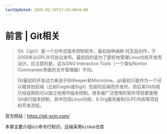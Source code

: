 ```yaml
---
lastUpdated: 2025-02-14T17:43:00+8:00
---
```


# 前言 | Git相关

> Git（/ɡɪt/）是一个分布式版本控制软件，最初由林纳斯·托瓦兹创作，于2005年以GPL许可协议发布。最初目的是为了更好地管理Linux内核开发而设计。应注意的是，这与GNU Interactive Tools（一个类似Norton Commander界面的文件管理器）不同。
>
> Git最初的开发动力来自于BitKeeper和Monotone。git最初只是作为一个可以被其他前端（比如Cogito或Stgit）包装的后端而开发的，但后来Git内核已经成熟到可以独立地用作版本控制。很多被广泛使用的软件项目都使用Git进行版本控制，其中包括Linux内核、X.Org服务器和OLPC内核等项目的开发流程。

官方网站：<https://git-scm.com/>

本章主要介绍```Git```命令行知识，远端采用```GitHub```仓库
